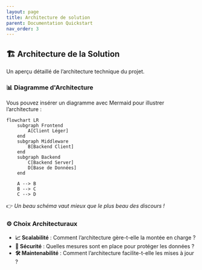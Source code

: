 ```yaml
---
layout: page
title: Architecture de solution
parent: Documentation Quickstart
nav_order: 3
---
```


## 🏗️ Architecture de la Solution

Un aperçu détaillé de l’architecture technique du projet.

### 📊 Diagramme d'Architecture

Vous pouvez insérer un diagramme avec Mermaid pour illustrer l’architecture :  

```mermaid
flowchart LR
    subgraph Frontend
        A[Client Léger]
    end
    subgraph Middleware
        B[Backend Client]
    end
    subgraph Backend
        C[Backend Server]
        D[Base de Données]
    end

    A --> B
    B --> C
    C --> D
```

👉 *Un beau schéma vaut mieux que le plus beau des discours !*

### ⚙️ Choix Architecturaux

- **📈 Scalabilité** : Comment l’architecture gère-t-elle la montée en charge ?
- **🔐 Sécurité** : Quelles mesures sont en place pour protéger les données ?
- **🛠️ Maintenabilité** : Comment l’architecture facilite-t-elle les mises à jour ?

